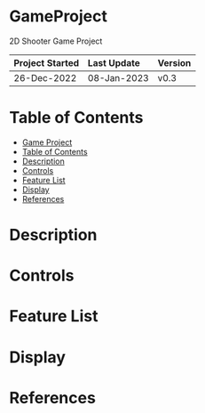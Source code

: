 # GameProject
2D Shooter Game Project

| Project Started | Last Update | Version |
| :-------------- | :---------- | :------ |
| 26-Dec-2022     | 08-Jan-2023 | v0.3    |

# Table of Contents
- [Game Project](#GameProject)
- [Table of Contents](#table-of-contents)
- [Description](#description)
- [Controls](#controls)
- [Feature List](#feature-list)
- [Display](#display)
- [References](#references)

# Description

# Controls

# Feature List

# Display

# References
